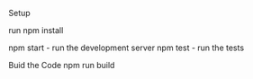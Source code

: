 Setup


run npm install



npm start - run the development server
npm test - run the tests

Buid the Code
npm run build